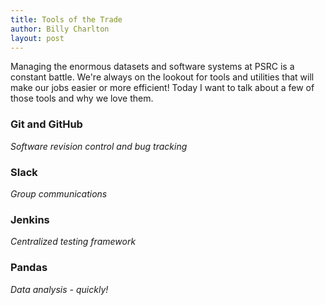 ```yaml
---
title: Tools of the Trade
author: Billy Charlton
layout: post
---
```


Managing the enormous datasets and software systems at PSRC is 
a constant battle. We're always on the lookout for tools and 
utilities that will make our jobs easier or more efficient! 
Today I want to talk about a few of those tools and why we love them.  

### Git and GitHub

_Software revision control and bug tracking_


### Slack

_Group communications_


### Jenkins

_Centralized testing framework_


### Pandas

_Data analysis - quickly!_


